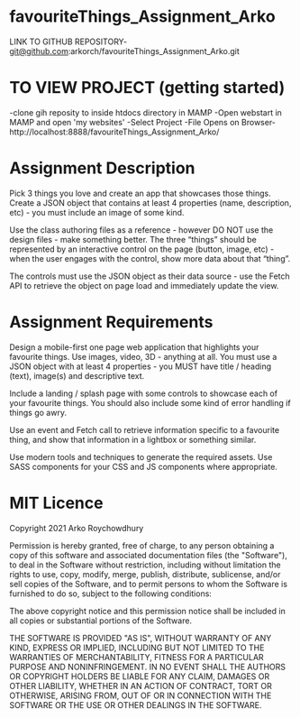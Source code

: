 # favouriteThings_Assignment_Arko
LINK TO GITHUB REPOSITORY-
git@github.com:arkorch/favouriteThings_Assignment_Arko.git

# TO VIEW PROJECT (getting started)
-clone gih reposity to inside htdocs directory in MAMP
-Open webstart in MAMP and open 'my websites'
-Select Project 
-File Opens on Browser-  http://localhost:8888/favouriteThings_Assignment_Arko/ 

# Assignment Description

Pick 3 things you love and create an app that showcases those things. Create a JSON object that contains at least 4 properties (name, description, etc) - you must include an image of some kind.

Use the class authoring files as a reference - however DO NOT use the design files - make something better. The three “things” should be represented by an interactive control on the page (button, image, etc) - when the user engages with the control, show more data about that “thing”.

The controls must use the JSON object as their data source - use the Fetch API to retrieve the object on page load and immediately update the view.

# Assignment Requirements

Design a mobile-first one page web application that highlights your favourite things. Use images, video, 3D - anything at all. You must use a JSON object with at least 4 properties - you MUST have title / heading (text), image(s) and descriptive text.

Include a landing / splash page with some controls to showcase each of your favourite things. You should also include some kind of error handling if things go awry.

Use an event and Fetch call to retrieve information specific to a favourite thing, and show that information in a lightbox or something similar.

Use modern tools and techniques to generate the required assets. Use SASS components for your CSS and JS components where appropriate.

# MIT Licence
Copyright 2021 Arko Roychowdhury

Permission is hereby granted, free of charge, to any person obtaining a copy of this software and associated documentation files (the "Software"), to deal in the Software without restriction, including without limitation the rights to use, copy, modify, merge, publish, distribute, sublicense, and/or sell copies of the Software, and to permit persons to whom the Software is furnished to do so, subject to the following conditions:

The above copyright notice and this permission notice shall be included in all copies or substantial portions of the Software.

THE SOFTWARE IS PROVIDED "AS IS", WITHOUT WARRANTY OF ANY KIND, EXPRESS OR IMPLIED, INCLUDING BUT NOT LIMITED TO THE WARRANTIES OF MERCHANTABILITY, FITNESS FOR A PARTICULAR PURPOSE AND NONINFRINGEMENT. IN NO EVENT SHALL THE AUTHORS OR COPYRIGHT HOLDERS BE LIABLE FOR ANY CLAIM, DAMAGES OR OTHER LIABILITY, WHETHER IN AN ACTION OF CONTRACT, TORT OR OTHERWISE, ARISING FROM, OUT OF OR IN CONNECTION WITH THE SOFTWARE OR THE USE OR OTHER DEALINGS IN THE SOFTWARE.